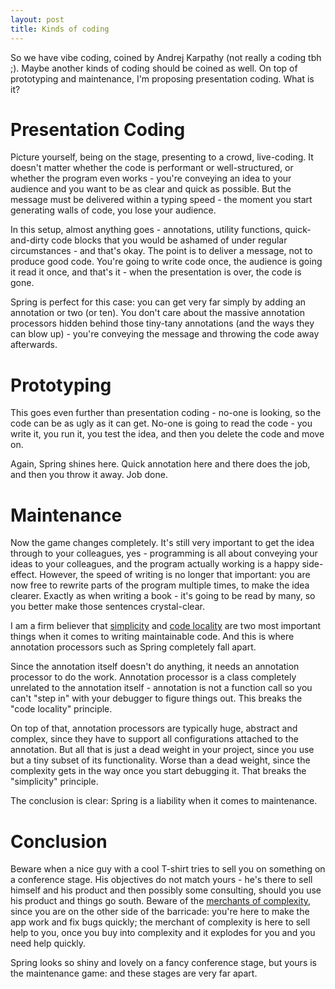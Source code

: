 ```yaml
---
layout: post
title: Kinds of coding
---
```


So we have vibe coding, coined by Andrej Karpathy (not really a coding tbh ;). Maybe another kinds
of coding should be coined as well. On top of prototyping and maintenance, I'm proposing presentation coding. What is it?

# Presentation Coding

Picture yourself, being on the stage, presenting to a crowd, live-coding. It doesn't matter whether the code is performant or well-structured,
or whether the program even works - you're conveying an idea to your audience and you want to be as
clear and quick as possible. But the message must be delivered within a typing speed - the moment you start
generating walls of code, you lose your audience.

In this setup, almost anything goes - annotations, utility functions, quick-and-dirty code blocks that you would
be ashamed of under regular circumstances - and that's okay. The point is to deliver a message, not to produce
good code. You're going to write code once, the audience is going it read it once, and that's it - when the presentation is over,
the code is gone.

Spring is perfect for this case: you can get very far simply by adding an annotation or two (or ten). You don't
care about the massive annotation processors hidden behind those tiny-tany annotations (and the ways they can blow up) -
you're conveying the message and throwing the code away afterwards.

# Prototyping

This goes even further than presentation coding - no-one is looking, so the code can be as ugly as it can get.
No-one is going to read the code - you write it, you run it, you test the idea, and then you delete the code
and move on.

Again, Spring shines here. Quick annotation here and there does the job, and then you throw it away. Job done.

# Maintenance

Now the game changes completely. It's still very important to get the idea through to your colleagues, yes -
programming is all about conveying your ideas to your colleagues, and the program actually working is a happy side-effect.
However, the speed of writing is no longer that important: you are now free to rewrite parts of the program multiple
times, to make the idea clearer. Exactly as when writing a book - it's going to be read by many,
so you better make those sentences crystal-clear.

I am a firm believer that [simplicity](../on-simplicity/) and [code locality](../code-locality-and-ability-to-navigate/) are
two most important things when it comes to writing maintainable code.
And this is where annotation processors such as Spring completely fall apart.

Since the annotation itself doesn't do anything, it needs an annotation processor to do the work.
Annotation processor is a class completely unrelated to the annotation itself - annotation
is not a function call so you can't "step in" with your debugger to figure things out.
This breaks the "code locality" principle.

On top of that, annotation processors are typically huge, abstract and complex, since they have
to support all configurations attached to the annotation. But all that is just a dead weight in your project,
since you use but a tiny subset of its functionality. Worse than a dead weight, since the complexity gets in the way
once you start debugging it. That breaks the "simplicity" principle.

The conclusion is clear: Spring is a liability when it comes to maintenance.

# Conclusion

Beware when a nice guy with a cool T-shirt tries to sell you on something on a conference stage.
His objectives do not match yours - he's there to sell himself and his product and then possibly some consulting,
should you use his product and things go south. Beware of the [merchants of complexity](../on-complexity/), since
you are on the other side of the barricade: you're here to make the app work and fix bugs quickly;
the merchant of complexity is here to sell help to you, once you buy into complexity and it explodes for you
and you need help quickly.

Spring looks so shiny and lovely on a fancy conference stage, but yours is the maintenance
game: and these stages are very far apart.

